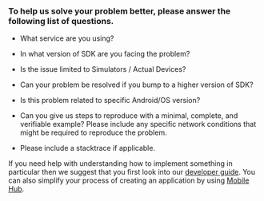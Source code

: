 ### To help us solve your problem better, please answer the following list of questions.

* What service are you using?

* In what version of SDK are you facing the problem?

* Is the issue limited to Simulators / Actual Devices?

* Can your problem be resolved if you bump to a higher version of SDK?

* Is this problem related to specific Android/OS version?

* Can you give us steps to reproduce with a minimal, complete, and verifiable example? Please include any specific network conditions that might be required to reproduce the problem.

* Please include a stacktrace if applicable.

If you need help with understanding how to implement something in particular then we suggest that you first look into our [developer guide](https://docs.aws.amazon.com/mobile/sdkforandroid/developerguide/). You can also simplify your process of creating an application by using [Mobile Hub](https://console.aws.amazon.com/mobilehub/home#/). 